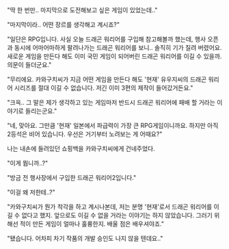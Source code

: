 "딱 한 번만.. 마지막으로 도전해보고 싶은 게임이 있었는데.."

"마지막이라.. 어떤 장르를 생각해고 계시죠?"

"일단은 RPG입니다. 사실 오늘 드래곤 워리어를 구입해 참고해볼까 했는데, 행사 오픈과 동시에 어마어마하게 팔려나가는 드래곤 워리어를 보니.. 솔직히 기가 질려 버렸어요. 새로운 게임을 만든다 해도 이미 국민 게임이 되어버린 드래곤 워리어를 이길 수 있을까. 의문이 들더군요."

"무리에요. 카와구치씨가 지금 어떤 게임을 만든다 해도 '현재' 유우지씨의 드래곤 워리어 시리즈를 절대 이길 수 없습니다. 저긴 이미 3편의 제작이 들어갔거든요."

"크윽.. 그 말은 제가 생각하고 있는 게임마저 반드시 드래곤 워리어에 패배 할 거라는 이야기로 들리는군요."

"네, 맞아요. 그만큼 '현재' 일본에서 파급력이 가장 큰 RPG게임이니까요. 하지만 아직 2등석은 비어 있습니다. 우선은 거기부터 노려보는 게 어때요?"

나는 내손에 들려있던 쇼핑백을 카와구치씨에게 건네주었다. 

"이게 뭡니까..?"

"방금 전 행사장에서 구입한 드래곤 워리어2입니다."

"이걸 왜 저한테..?"

"카와구치씨가 뭔가 착각을 하고 계시나본데, 저는 분명 '현재'로서 드래곤 워리어를 이길 수 없다고 했지. 앞으로도 이길 수 없을 거라는 이야기는 하지 않았습니다. 그러기 위해선 적이 만든 게임이 얼마나 훌륭한지. 배울 점은 배우셔야죠."

"됐습니다. 어차피 차기 작품의 개발 승인도 나지 않을 텐데요.."
